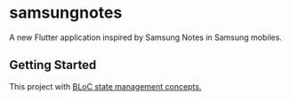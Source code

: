 # samsungnotes

A new Flutter application inspired by Samsung Notes in Samsung mobiles. 

## Getting Started

This project with <a href="https://pub.dev/packages/bloc">BLoC state management concepts.
